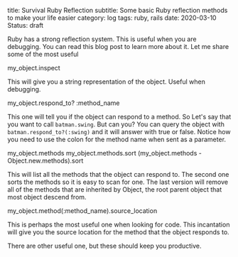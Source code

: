 title: Survival Ruby Reflection
subtitle: Some basic Ruby reflection methods to make your life easier
category: log
tags: ruby, rails
date: 2020-03-10
Status: draft

Ruby has a strong reflection system. This is useful when you are debugging. You can read this blog post to learn more about it. Let me share some of the most useful

   my_object.inspect

This will give you a string representation of the object. Useful when debugging.

  my_object.respond_to? :method_name

This one will tell you if the object can respond to a method. So Let's say that you want to call `batman.swing`. But can you? You can query the object with `batman.respond_to?(:swing)` and it will answer with true or false. Notice how you need to use the colon for the method name when sent as a parameter.

   my_object.methods
   my_object.methods.sort
   (my_object.methods - Object.new.methods).sort
   
This will list all the methods that the object can respond to. The second one sorts the methods so it is easy to scan for one. The last version will remove all of the methods that are inherited by Object, the root parent object that most object descend from.

   my_object.method(:method_name).source_location

This is perhaps the most useful one when looking for code. This incantation will give you the source location for the method that the object responds to.

There are other useful one, but these should keep you productive.


